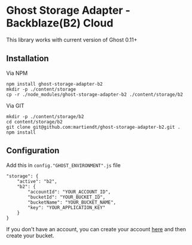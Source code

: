 # Ghost Storage Adapter - Backblaze(B2) Cloud
This library works with current version of Ghost 0.11+

## Installation

Via NPM
```
npm install ghost-storage-adapter-b2
mkdir -p ./content/storage
cp -r ./node_modules/ghost-storage-adapter-b2 ./content/storage/b2
```

Via GIT
```
mkdir -p ./content/storage/b2
cd content/storage/b2
git clone git@github.com:martiendt/ghost-storage-adapter-b2.git .
npm install
```

## Configuration
Add this in `config."GHOST_ENVIRONMENT".js` file
```
"storage": {
    "active": "b2",
    "b2": {
        "accountId": "YOUR_ACCOUNT_ID",
        "bucketId": "YOUR_BUCKET_ID",
        "bucketName": "YOUR_BUCKET_NAME",
        "key": "YOUR_APPLICATION_KEY"
    }
}   
```

If you don't have an account, you can create your account [here](https://www.backblaze.com) and then create your bucket.

